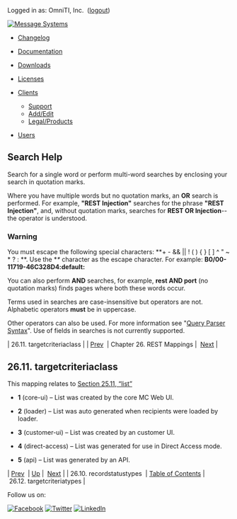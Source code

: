 Logged in as: OmniTI, Inc.  ([logout](https://support.messagesystems.com/logout.php))

[![Message Systems](https://support.messagesystems.com/images/ms-white205.png)](https://support.messagesystems.com/start.php) 

*   [Changelog](https://support.messagesystems.com/start.php?show=changelog)
*   [Documentation](https://support.messagesystems.com/docs/)
*   [Downloads](https://support.messagesystems.com/start.php)

*   [Licenses](https://support.messagesystems.com/license_summary.php)
*   <a href="">Clients</a>
    *   [Support](https://support.messagesystems.com/cs.php)
    *   [Add/Edit](https://support.messagesystems.com/edit_client.php)
    *   [Legal/Products](https://support.messagesystems.com/edit_products.php)
*   [Users](https://support.messagesystems.com/edit_customer.php)

## Search Help

Search for a single word or perform multi-word searches by enclosing your search in quotation marks.

Where you have multiple words but no quotation marks, an **OR** search is performed. For example, **"REST Injection"** searches for the phrase **"REST Injection"**, and, without quotation marks, searches for **REST OR Injection**--the operator is understood.

### Warning

You must escape the following special characters: **+ - && || ! ( ) { } [ ] ^ " ~ * ? : \**. Use the **\** character as the escape character. For example: **B0/00-11719-46C328D4\:default\:**

You can also perform **AND** searches, for example, **rest AND port** (no quotation marks) finds pages where both these words occur.

Terms used in searches are case-insensitive but operators are not. Alphabetic operators **must** be in uppercase.

Other operators can also be used. For more information see "[Query Parser Syntax](https://lucene.apache.org/core/old_versioned_docs/versions/3_0_0/queryparsersyntax.html)". Use of fields in searches is not currently supported.

| 26.11. targetcriteriaclass |
| [Prev](rest.autogen.map.recordstatustypes.php)  | Chapter 26. REST Mappings |  [Next](rest.autogen.map.targetcriteriatypes.php) |

## 26.11. targetcriteriaclass

This mapping relates to [Section 25.11, “list”](rest.autogen.struct.list.php "25.11. list")

*   **1** (core-ui) – List was created by the core MC Web UI.

*   **2** (loader) – List was auto generated when recipients were loaded by loader.

*   **3** (customer-ui) – List was created by an customer UI.

*   **4** (direct-access) – List was generated for use in Direct Access mode.

*   **5** (api) – List was generated by an API.

| [Prev](rest.autogen.map.recordstatustypes.php)  | [Up](rest.autogen.map.php) |  [Next](rest.autogen.map.targetcriteriatypes.php) |
| 26.10. recordstatustypes  | [Table of Contents](index.php) |  26.12. targetcriteriatypes |

Follow us on:

[![Facebook](https://support.messagesystems.com/images/icon-facebook.png)](http://www.facebook.com/messagesystems) [![Twitter](https://support.messagesystems.com/images/icon-twitter.png)](http://twitter.com/#!/MessageSystems) [![LinkedIn](https://support.messagesystems.com/images/icon-linkedin.png)](http://www.linkedin.com/company/message-systems)